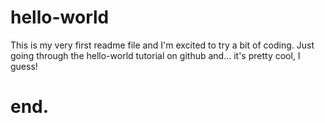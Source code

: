 # hello-world
This is my very first readme file and I'm excited to try a bit of coding. Just going through the hello-world tutorial on github and... it's pretty cool, I guess!
# end.
